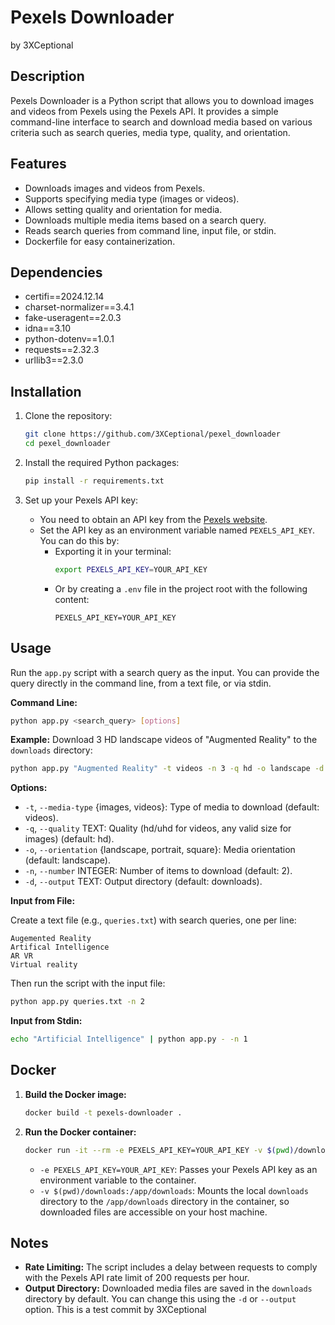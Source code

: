 # Pexels Downloader
by 3XCeptional

## Description

Pexels Downloader is a Python script that allows you to download images and videos from Pexels using the Pexels API. It provides a simple command-line interface to search and download media based on various criteria such as search queries, media type, quality, and orientation.
<!-- This is a test comment -->

## Features

- Downloads images and videos from Pexels.
- Supports specifying media type (images or videos).
- Allows setting quality and orientation for media.
- Downloads multiple media items based on a search query.
- Reads search queries from command line, input file, or stdin.
- Dockerfile for easy containerization.

## Dependencies

- certifi==2024.12.14
- charset-normalizer==3.4.1
- fake-useragent==2.0.3
- idna==3.10
- python-dotenv==1.0.1
- requests==2.32.3
- urllib3==2.3.0

## Installation

1. Clone the repository:
   ```bash
   git clone https://github.com/3XCeptional/pexel_downloader
   cd pexel_downloader
   ```

2. Install the required Python packages:
   ```bash
   pip install -r requirements.txt
   ```

3. Set up your Pexels API key:
   - You need to obtain an API key from the [Pexels website](https://www.pexels.com/api/).
   - Set the API key as an environment variable named `PEXELS_API_KEY`. You can do this by:
     - Exporting it in your terminal:
       ```bash
       export PEXELS_API_KEY=YOUR_API_KEY
       ```
     - Or by creating a `.env` file in the project root with the following content:
       ```
       PEXELS_API_KEY=YOUR_API_KEY
       ```

## Usage

Run the `app.py` script with a search query as the input. You can provide the query directly in the command line, from a text file, or via stdin.

**Command Line:**

```bash
python app.py <search_query> [options]
```

**Example:** Download 3 HD landscape videos of "Augmented Reality" to the `downloads` directory:

```bash
python app.py "Augmented Reality" -t videos -n 3 -q hd -o landscape -d downloads
```

**Options:**

- `-t`, `--media-type` {images, videos}: Type of media to download (default: videos).
- `-q`, `--quality` TEXT: Quality (hd/uhd for videos, any valid size for images) (default: hd).
- `-o`, `--orientation` {landscape, portrait, square}: Media orientation (default: landscape).
- `-n`, `--number` INTEGER: Number of items to download (default: 2).
- `-d`, `--output` TEXT: Output directory (default: downloads).

**Input from File:**

Create a text file (e.g., `queries.txt`) with search queries, one per line:

```
Augemented Reality
Artifical Intelligence
AR VR
Virtual reality
```

Then run the script with the input file:

```bash
python app.py queries.txt -n 2
```

**Input from Stdin:**

```bash
echo "Artificial Intelligence" | python app.py - -n 1
```

## Docker

1. **Build the Docker image:**

   ```bash
   docker build -t pexels-downloader .
   ```

2. **Run the Docker container:**

   ```bash
   docker run -it --rm -e PEXELS_API_KEY=YOUR_API_KEY -v $(pwd)/downloads:/app/downloads pexels-downloader "Virtual Reality"
   ```

   - `-e PEXELS_API_KEY=YOUR_API_KEY`:  Passes your Pexels API key as an environment variable to the container.
   - `-v $(pwd)/downloads:/app/downloads`: Mounts the local `downloads` directory to the `/app/downloads` directory in the container, so downloaded files are accessible on your host machine.

## Notes

- **Rate Limiting:** The script includes a delay between requests to comply with the Pexels API rate limit of 200 requests per hour.
- **Output Directory:** Downloaded media files are saved in the `downloads` directory by default. You can change this using the `-d` or `--output` option.
This is a test commit by 3XCeptional